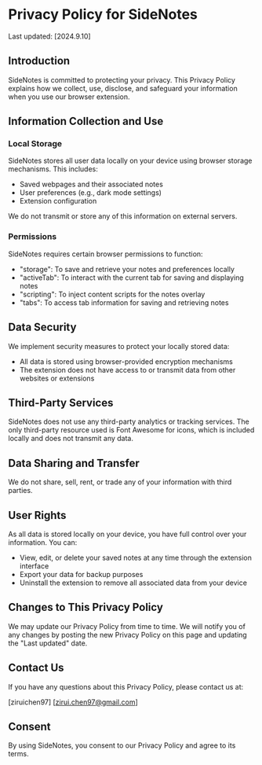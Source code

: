 # Privacy Policy for SideNotes

Last updated: [2024.9.10]

## Introduction

SideNotes is committed to protecting your privacy. This Privacy Policy explains how we collect, use, disclose, and safeguard your information when you use our browser extension.

## Information Collection and Use

### Local Storage
SideNotes stores all user data locally on your device using browser storage mechanisms. This includes:
- Saved webpages and their associated notes
- User preferences (e.g., dark mode settings)
- Extension configuration

We do not transmit or store any of this information on external servers.

### Permissions
SideNotes requires certain browser permissions to function:
- "storage": To save and retrieve your notes and preferences locally
- "activeTab": To interact with the current tab for saving and displaying notes
- "scripting": To inject content scripts for the notes overlay
- "tabs": To access tab information for saving and retrieving notes

## Data Security

We implement security measures to protect your locally stored data:
- All data is stored using browser-provided encryption mechanisms
- The extension does not have access to or transmit data from other websites or extensions

## Third-Party Services

SideNotes does not use any third-party analytics or tracking services. The only third-party resource used is Font Awesome for icons, which is included locally and does not transmit any data.

## Data Sharing and Transfer

We do not share, sell, rent, or trade any of your information with third parties.

## User Rights

As all data is stored locally on your device, you have full control over your information. You can:
- View, edit, or delete your saved notes at any time through the extension interface
- Export your data for backup purposes
- Uninstall the extension to remove all associated data from your device

## Changes to This Privacy Policy

We may update our Privacy Policy from time to time. We will notify you of any changes by posting the new Privacy Policy on this page and updating the "Last updated" date.

## Contact Us

If you have any questions about this Privacy Policy, please contact us at:

[ziruichen97]
[zirui.chen97@gmail.com]

## Consent
By using SideNotes, you consent to our Privacy Policy and agree to its terms.